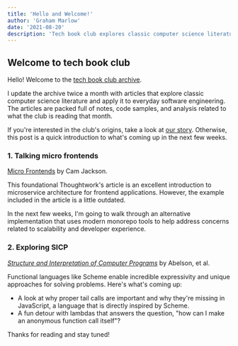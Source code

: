 ```yaml
---
title: 'Hello and Welcome!'
author: 'Graham Marlow'
date: '2021-08-20'
description: 'Tech book club explores classic computer science literature and applies it to everyday software engineering.'
---
```


## Welcome to tech book club

Hello! Welcome to the [tech book club archive](https://techbookclub.dev/archive).

I update the archive twice a month with articles that explore classic computer science literature and apply it to everyday software engineering. The articles are packed full of notes, code samples, and analysis related to what the club is reading that month.

If you're interested in the club's origins, take a look at [our story](https://techbookclub.dev#story). Otherwise, this post is a quick introduction to what's coming up in the next few weeks.

### 1. Talking micro frontends

[Micro Frontends](https://martinfowler.com/articles/micro-frontends.html) by Cam Jackson.

This foundational Thoughtwork's article is an excellent introduction to microservice architecture for frontend applications. However, the example included in the article is a little outdated.

In the next few weeks, I'm going to walk through an alternative implementation that uses modern monorepo tools to help address concerns related to scalability and developer experience.

### 2. Exploring SICP

[_Structure and Interpretation of Computer Programs_](https://mitpress.mit.edu/sites/default/files/sicp/index.html) by Abelson, et al.

Functional languages like Scheme enable incredible expressivity and unique approaches for solving problems. Here's what's coming up:

- A look at why proper tail calls are important and why they're missing in JavaScript, a language that is directly inspired by Scheme.
- A fun detour with lambdas that answers the question, "how can I make an anonymous function call itself"?

Thanks for reading and stay tuned!
